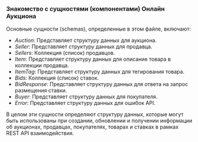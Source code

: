 ### Знакомство с сущностями (компонентами) Онлайн Аукциона
Основные сущности (schemas), определенные в этом файле, включают:

- *Auction*: Представляет структуру данных для аукциона.
- *Seller*: Представляет структуру данных для продавца.
- *Sellers*: Коллекция (список) продавцов.
- *Item*: Представляет структуру данных для описание товара в коллекции продавца.
- *ItemTag*: Представляет структуру данных для тегирования товара.
- *Bids*: Коллекция (список) ставок.
- *BidResponse*: Представляет структуру данных для ответа на запрос размещения ставки.
- *Buyer*: Представляет структуру данных для покупателя.
- *Error*: Представляет структуру данных для ошибок API.

В целом эти сущности определяют структуру данных, которые могут быть использованы при создании, обновлении и получении информации об аукционах, продавцах, покупателях, товарах и ставках в рамках REST API взаимодействия.